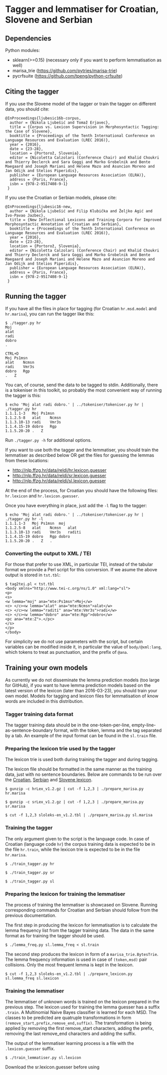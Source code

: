 # Tagger and lemmatiser for Croatian, Slovene and Serbian

## Dependencies

Python modules:

* sklearn(>=0.15) (necessary only if you want to perform lemmatisation as well)
* marisa_trie (https://github.com/pytries/marisa-trie)
* pycrfsuite (https://github.com/tpeng/python-crfsuite)

## Citing the tagger

If you use the Slovene model of the tagger or train the tagger on different data, you should cite:

```
@InProceedings{ljubesic16b-corpus,
  author = {Nikola Ljubešić and Tomaž Erjavec},
  title = {Corpus vs. Lexicon Supervision in Morphosyntactic Tagging: the Case of Slovene},
  booktitle = {Proceedings of the Tenth International Conference on Language Resources and Evaluation (LREC 2016)},
  year = {2016},
  date = {23-28},
  location = {Portorož, Slovenia},
  editor = {Nicoletta Calzolari (Conference Chair) and Khalid Choukri and Thierry Declerck and Sara Goggi and Marko Grobelnik and Bente Maegaard and Joseph Mariani and Helene Mazo and Asuncion Moreno and Jan Odijk and Stelios Piperidis},
  publisher = {European Language Resources Association (ELRA)},
  address = {Paris, France},
  isbn = {978-2-9517408-9-1}
 }
```

If you use the Croatian or Serbian models, please cite:

```
@InProceedings{ljubesic16-new,
  author = {Nikola Ljubešić and Filip Klubička and Željko Agić and Ivo-Pavao Jazbec},
  title = {New Inflectional Lexicons and Training Corpora for Improved Morphosyntactic Annotation of Croatian and Serbian},
  booktitle = {Proceedings of the Tenth International Conference on Language Resources and Evaluation (LREC 2016)},
  year = {2016},
  date = {23-28},
  location = {Portorož, Slovenia},
  editor = {Nicoletta Calzolari (Conference Chair) and Khalid Choukri and Thierry Declerck and Sara Goggi and Marko Grobelnik and Bente Maegaard and Joseph Mariani and Helene Mazo and Asuncion Moreno and Jan Odijk and Stelios Piperidis},
  publisher = {European Language Resources Association (ELRA)},
  address = {Paris, France},
  isbn = {978-2-9517408-9-1}
 }
```

## Running the tagger

If you have all the files in place for tagging (for Croatian `hr.msd.model` and `hr.marisa`), you can run the tagger like this:

```
$ ./tagger.py hr
Moj
alat
radi
dobro
.

CTRL+D
Moj	Ps1msn
alat	Ncmsn
radi	Vmr3s
dobro	Rgp
.	Z
```

You can, of course, send the data to be tagged to stdin. Additionally, there is a tokeniser in this toolkit, so probably the most convenient way of running the tagger is this:

```
$ echo 'Moj alat radi dobro.' | ../tokeniser/tokeniser.py hr | ./tagger.py hr
1.1.1.1-3	Moj	Ps1msn
1.1.2.5-8	alat	Ncmsn
1.1.3.10-13	radi	Vmr3s
1.1.4.15-19	dobro	Rgp
1.1.5.20-20	.	Z
```
Run `./tagger.py -h` for additional options.

If you want to use both the tagger and the lemmatiser, you should train the lemmatiser as described below OR get the files for guessing the lemmas from these locations:

* http://nlp.ffzg.hr/data/reldi/hr.lexicon.guesser
* http://nlp.ffzg.hr/data/reldi/sr.lexicon.guesser
* http://nlp.ffzg.hr/data/reldi/sl.lexicon.guesser

At the end of the process, for Croatian you should have the following files: `hr.lexicon` and `hr.lexicon.guesser`.

Once you have everything in place, just add the `-l` flag to the tagger:

```
$ echo 'Moj alat radi dobro.' | ../tokeniser/tokeniser.py hr | ./tagger.py hr -l
1.1.1.1-3	Moj	Ps1msn	moj
1.1.2.5-8	alat	Ncmsn	alat
1.1.3.10-13	radi	Vmr3s	raditi
1.1.4.15-19	dobro	Rgp	dobro
1.1.5.20-20	.	Z	.
```

### Converting the output to XML / TEI

For those that prefer to use XML, in particular TEI, instead of the tabular format we
provide a Perl script for this conversion.
If we asume the above output is stored in `tst.tbl`:


```
$ tag2tei.pl < tst.tbl
<body xmlns="http://www.tei-c.org/ns/1.0" xml:lang="sl">
<p>
<s>
<w lemma="moj" ana="mte:Ps1msn">Moj</w>
<c> </c><w lemma="alat" ana="mte:Ncmsn">alat</w>
<c> </c><w lemma="raditi" ana="mte:Vmr3s">radi</w>
<c> </c><w lemma="dobro" ana="mte:Rgp">dobro</w>
<pc ana="mte:Z">.</pc>
</s>
</p>
</body>
```

For simplicity we do not use parameters with the script, but certain variables can be modified inside it,
in particular the value of `body/@xml:lang`, which tokens to treat as punctuation, and the prefix of `@ana`.

## Training your own models

As currently we do not disseminate the lemma prediction models (too large for GitHub), if you want to have lemma prediction models based on the latest version of the lexicon (later than 2016-03-23), you should train your own model. Models for tagging and lexicon files for lemmatisation of know words are included in this distribution.

### Tagger training data format

The tagger training data should be in the one-token-per-line, empty-line-as-sentence-boundary format, with the token, lemma and the tag separated by a tab. An example of the input format can be found in the ```sl.train``` file.

### Preparing the lexicon trie used by the tagger

The lexicon trie is used both during training the tagger and during tagging.

The lexicon file should be formatted in the same manner as the training data, just with no sentence boundaries. Below are commands to be run over the [Croatian](https://www.clarin.si/repository/xmlui/bitstream/handle/11356/1072/hrLex_v1.2.gz), [Serbian](https://www.clarin.si/repository/xmlui/bitstream/handle/11356/1073/srLex_v1.2.gz) and [Slovene lexicon](https://www.clarin.si/repository/xmlui/bitstream/handle/11356/1039/sloleks-en.tbl_v1.2.zip).

```
$ gunzip -c hrLex_v1.2.gz | cut -f 1,2,3 | ./prepare_marisa.py hr.marisa

$ gunzip -c srLex_v1.2.gz | cut -f 1,2,3 | ./prepare_marisa.py sr.marisa

$ cut -f 1,2,3 sloleks-en_v1.2.tbl | ./prepare_marisa.py sl.marisa
```

### Training the tagger

The only argument given to the script is the language code. In case of Croatian (language code `hr`) the corpus training data is expected to be in the file `hr.train`, while the lexicon trie is expected to be in the file `hr.marisa`.

```
$ ./train_tagger.py hr

$ ./train_tagger.py sr

$ ./train_tagger.py sl
```

### Preparing the lexicon for training the lemmatiser

The process of training the lemmatiser is showcased on Slovene. Running corresponding commands for Croatian and Serbian should follow from the previous documentation.

The first step in producing the lexicon for lemmatisation is to calculate the lemma frequency list from the tagger training data. The data in the same format as for training the tagger should be used.

```
$ ./lemma_freq.py sl.lemma_freq < sl.train
```

The second step produces the lexicon in form of a `marisa_trie.BytesTrie`. The lemma frequency information is used in case of `(token,msd)` pair collisions. Only the most frequent lemma is kept in the lexicon.

```
$ cut -f 1,2,3 sloleks-en_v1.2.tbl | ./prepare_lexicon.py sl.lemma_freq sl.lexicon
```

### Training the lemmatiser

The lemmatiser of unknown words is trained on the lexicon prepared in the previous step. The lexicon used for training the lemma guesser has a suffix `.train`. A Multinomial Naive Bayes classifier is learned for each MSD. The classes to be predicted are quatruple transformations in form `(remove_start,prefix,remove_end,suffix)`. The transformation is being applied by removing the first remove_start characters, adding the prefix, removing the last remove_end characters and adding the suffix.

The output of the lemmatiser learning process is a file with the `.lexicon.guesser` suffix.

```
$ ./train_lemmatiser.py sl.lexicon
```
Download the sr.lexicon.guesser before using
